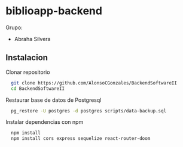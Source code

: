 # biblioapp-backend

Grupo:

- Abraha Silvera

## Instalacion

Clonar repositorio

```bash
  git clone https://github.com/AlonsoCGonzales/BackendSoftwareII
  cd BackendSoftwareII
```
Restaurar base de datos de Postgresql

```bash
  pg_restore -U postgres -d postgres scripts/data-backup.sql
```
Instalar dependencias con npm

```bash
  npm install
  npm install cors express sequelize react-router-doom
```
